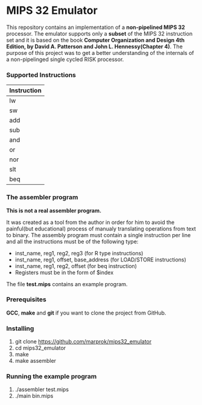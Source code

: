 # MIPS 32 Emulator

This repository contains an implementation of a **non-pipelined MIPS 32** processor.
The emulator supports only a **subset** of the MIPS 32 instruction set and it
is based on the book **Computer Organization and Design 4th Edition,
by David A. Patterson and John L. Hennessy(Chapter 4)**. The purpose of this project
was to get a better understanding of the internals of a non-pipelinged single
cycled RISK processor.

### Supported Instructions

|Instruction |
|------------|
| lw         |
| sw         |
| add        |
| sub        |
| and        |
| or         |
| nor        |
| slt        |
| beq        |

### The assembler program

**This is not a real assembler program.**

It was created as a tool from the author in order for him to avoid the
painful(but educational) process of manualy translating operations from
text to binary.
The assembly program must contain a single instruction per line and
all the instructions must be of the following type:

* inst_name, reg1, reg2, reg3 (for R type instructions)
* inst_name, reg1, offset, base_address (for LOAD/STORE instructions)
* inst_name, reg1, reg2, offset (for beq instruction)
* Registers must be in the form of $index

The file **test.mips** contains an example program.

### Prerequisites

**GCC**, **make** and **git** if you want to clone the project from GitHub.

### Installing

1. git clone https://github.com/marprok/mips32_emulator
2. cd mips32_emulator
3. make
4. make assembler

### Running the example program

1. ./assembler test.mips
2. ./main bin.mips


